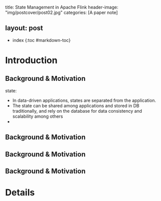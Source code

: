 title: State Management in Apache Flink
header-image: "img/postcover/post02.jpg"
categories: [A paper note]

layout: post
---
- index
{:toc #markdown-toc}
# Introduction

## Background & Motivation

state:

- In data-driven applications, states are separated from the application.
- The state can be shared among applications and stored in DB traditionally, and rely on the database for data consistency and scalability among others
- 

## Background & Motivation

## Background & Motivation

## Background & Motivation



# Details

### 